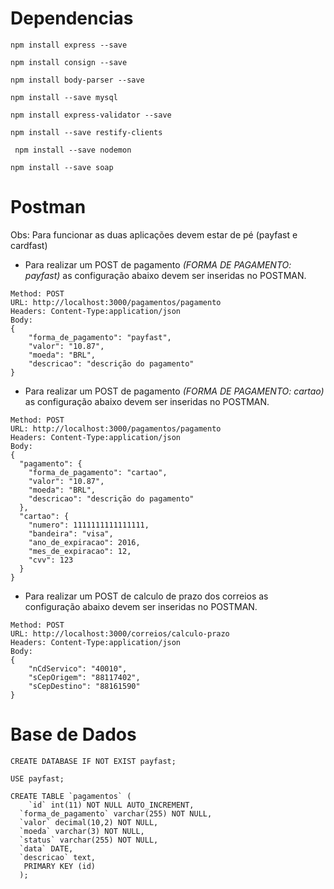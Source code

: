 # Dependencias
 ``` npm install express --save ```

 ``` npm install consign --save ```

 ``` npm install body-parser --save ```

 ``` npm install --save mysql ```

 ``` npm install express-validator --save ```

 ``` npm install --save restify-clients ```

``` npm install --save nodemon```

``` npm install --save soap ```

# Postman

Obs: Para funcionar as duas aplicações devem estar de pé (payfast e cardfast)

* Para realizar um POST de pagamento <em> (FORMA DE PAGAMENTO: payfast)</em> as configuração abaixo devem ser inseridas no POSTMAN.

```
Method: POST
URL: http://localhost:3000/pagamentos/pagamento
Headers: Content-Type:application/json
Body:
{
    "forma_de_pagamento": "payfast",
    "valor": "10.87",
    "moeda": "BRL",
    "descricao": "descrição do pagamento"
}
```

* Para realizar um POST de pagamento <em> (FORMA DE PAGAMENTO: cartao)</em> as configuração abaixo devem ser inseridas no POSTMAN.

```
Method: POST
URL: http://localhost:3000/pagamentos/pagamento
Headers: Content-Type:application/json
Body:
{
  "pagamento": {
    "forma_de_pagamento": "cartao",
    "valor": "10.87",
    "moeda": "BRL",
    "descricao": "descrição do pagamento"
  },
  "cartao": {
    "numero": 1111111111111111,
    "bandeira": "visa",
    "ano_de_expiracao": 2016,
    "mes_de_expiracao": 12,
    "cvv": 123
  }
}
```

* Para realizar um POST de calculo de prazo dos correios as configuração abaixo devem ser inseridas no POSTMAN.

```
Method: POST
URL: http://localhost:3000/correios/calculo-prazo
Headers: Content-Type:application/json
Body:
{
    "nCdServico": "40010",
	"sCepOrigem": "88117402",
	"sCepDestino": "88161590"
}
```

# Base de Dados
```
CREATE DATABASE IF NOT EXIST payfast;

USE payfast;

CREATE TABLE `pagamentos` (
    `id` int(11) NOT NULL AUTO_INCREMENT,
  `forma_de_pagamento` varchar(255) NOT NULL,
  `valor` decimal(10,2) NOT NULL,
  `moeda` varchar(3) NOT NULL,
  `status` varchar(255) NOT NULL,
  `data` DATE,
  `descricao` text,
   PRIMARY KEY (id)
  );
```